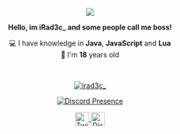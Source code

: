 <p align="center">
  <a href="https://github.com/irad3c">
    <img src="https://komarev.com/ghpvc/?username=irad3c&color=blue">
  </a>
</p>

<p align="center"><b>Hello, im iRad3c_ and some people call me boss!</b></p>
<p align="center">💻 I have knowledge in <b>Java</b>, <b>JavaScript</b> and <b>Lua</b><br>🎉 I'm <b>18</b> years old</p>

</br>

<p align="center">
  <a href="https://github.com/irad3c">
    <img align="center" src="https://github-readme-stats.vercel.app/api?username=irad3c&show_icons=true&theme=radical&count_private=true&locale=en" alt="irad3c_"/>
  </a>
</p>

<p align="center">
  <a href="https://discord.com/users/330861775203336194" target="_blank" rel="nofollow">
    <img align="center" src="https://lanyard-profile-readme.vercel.app/api/330861775203336194?&animated=true&borderRadius=30px&idleMessage=Nothing..." alt="Discord Presence">
  </a>
</p>

<p align="center">
  <a href="https://twitter.com/RisasDev">
    <img align="center" alt="Twitter" width="28px" src="https://raw.githubusercontent.com/anuraghazra/anuraghazra/master/assets/twitter.svg" />
  </a>
  <a href="https://discord.gg/bVGq6G8ur6">
    <img align="center" alt="Discord" width="28px" src="https://raw.githubusercontent.com/anuraghazra/anuraghazra/master/assets/discord-round.svg" />
  </a>
</p>
